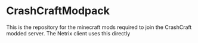 # CrashCraftModpack
This is the repository for the minecraft mods required to join the CrashCraft modded server. The Netrix client uses this directly
